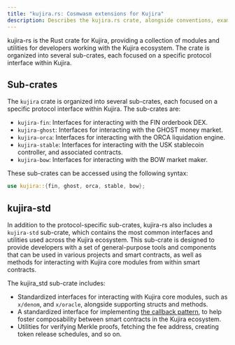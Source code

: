 ```yaml
---
title: "kujira.rs: Cosmwasm extensions for Kujira"
description: Describes the kujira.rs crate, alongside conventions, examples, and the sub-crates.
---
```


kujira-rs is the Rust crate for Kujira, providing a collection of modules and utilities for developers working with the Kujira ecosystem. The crate is organized into several sub-crates, each focused on a specific protocol interface within Kujira.

## Sub-crates
The `kujira` crate is organized into several sub-crates, each focused on a specific protocol interface within Kujira. The sub-crates are:
* `kujira-fin`: Interfaces for interacting with the FIN orderbook DEX.
* `kujira-ghost`: Interfaces for interacting with the GHOST money market.
* `kujira-orca`: Interfaces for interacting with the ORCA liquidation engine.
* `kujira-stable`: Interfaces for interacting with the USK stablecoin controller, and associated contracts.
* `kujira-bow`: Interfaces for interacting with the BOW market maker.

These sub-crates can be accessed using the following syntax:
```rust
use kujira::{fin, ghost, orca, stable, bow};
```

## kujira-std
In addition to the protocol-specific sub-crates, kujira-rs also includes a `kujira-std` sub-crate, which contains the most common interfaces and utilities used across the Kujira ecosystem. This sub-crate is designed to provide developers with a set of general-purpose tools and components that can be used in various projects and smart contracts, as well as methods for interacting with Kujira core modules from within smart contracts.

The kujira_std sub-crate includes:
* Standardized interfaces for interacting with Kujira core modules, such as `x/denom`, and `x/oracle`, alongside supporting structs and methods.
* A standardized interface for implementing [the callback pattern](/kujira), to help foster composability between smart contracts in the Kujira ecosystem.
* Utilities for verifying Merkle proofs, fetching the fee address, creating token release schedules, and so on.
